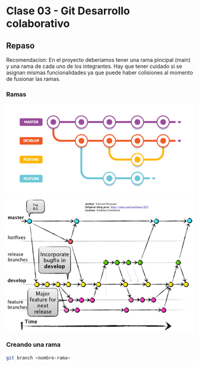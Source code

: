 # Clase 03 - Git Desarrollo colaborativo

## Repaso

Recomendacion: En el proyecto deberiamos tener una rama pincipal (main) y una rama de cada uno de los integrantes. Hay que tener cuidado si se asignan mismas funcionalidades ya que puede haber colisiones al momento de fusionar las ramas. 

### Ramas

![estructura-ramas](_ref/basica.png)
![estructura-ramas](_ref/avanzada.png)

### Creando una rama

```sh
git branch <nombre-rama>
```